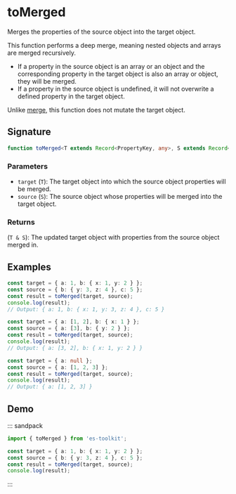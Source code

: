 # toMerged

Merges the properties of the source object into the target object.

This function performs a deep merge, meaning nested objects and arrays are merged recursively.

- If a property in the source object is an array or an object and the corresponding property in the target object is also an array or object, they will be merged.
- If a property in the source object is undefined, it will not overwrite a defined property in the target object.

Unlike [merge](./merge.md), this function does not mutate the target object.

## Signature

```typescript
function toMerged<T extends Record<PropertyKey, any>, S extends Record<PropertyKey, any>>(target: T, source: S): T & S;
```

### Parameters

- `target` (`T`): The target object into which the source object properties will be merged.
- `source` (`S`): The source object whose properties will be merged into the target object.

### Returns

(`T & S`): The updated target object with properties from the source object merged in.

## Examples

```typescript
const target = { a: 1, b: { x: 1, y: 2 } };
const source = { b: { y: 3, z: 4 }, c: 5 };
const result = toMerged(target, source);
console.log(result);
// Output: { a: 1, b: { x: 1, y: 3, z: 4 }, c: 5 }

const target = { a: [1, 2], b: { x: 1 } };
const source = { a: [3], b: { y: 2 } };
const result = toMerged(target, source);
console.log(result);
// Output: { a: [3, 2], b: { x: 1, y: 2 } }

const target = { a: null };
const source = { a: [1, 2, 3] };
const result = toMerged(target, source);
console.log(result);
// Output: { a: [1, 2, 3] }
```

## Demo

::: sandpack

```ts index.ts
import { toMerged } from 'es-toolkit';

const target = { a: 1, b: { x: 1, y: 2 } };
const source = { b: { y: 3, z: 4 }, c: 5 };
const result = toMerged(target, source);
console.log(result);
```

:::
